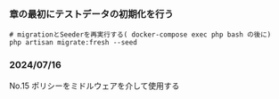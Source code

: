 ### 章の最初にテストデータの初期化を行う
```
# migrationとSeederを再実行する( docker-compose exec php bash の後に)
php artisan migrate:fresh --seed
```

### 2024/07/16
No.15 ポリシーをミドルウェアを介して使用する 

